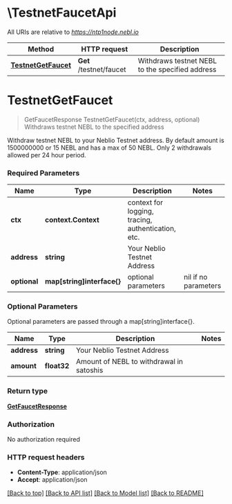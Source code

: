 # \TestnetFaucetApi

All URIs are relative to *https://ntp1node.nebl.io*

Method | HTTP request | Description
------------- | ------------- | -------------
[**TestnetGetFaucet**](TestnetFaucetApi.md#TestnetGetFaucet) | **Get** /testnet/faucet | Withdraws testnet NEBL to the specified address


# **TestnetGetFaucet**
> GetFaucetResponse TestnetGetFaucet(ctx, address, optional)
Withdraws testnet NEBL to the specified address

Withdraw testnet NEBL to your Neblio Testnet address. By default amount is 1500000000 or 15 NEBL and has a max of 50 NEBL. Only 2 withdrawals allowed per 24 hour period. 

### Required Parameters

Name | Type | Description  | Notes
------------- | ------------- | ------------- | -------------
 **ctx** | **context.Context** | context for logging, tracing, authentication, etc.
  **address** | **string**| Your Neblio Testnet Address | 
 **optional** | **map[string]interface{}** | optional parameters | nil if no parameters

### Optional Parameters
Optional parameters are passed through a map[string]interface{}.

Name | Type | Description  | Notes
------------- | ------------- | ------------- | -------------
 **address** | **string**| Your Neblio Testnet Address | 
 **amount** | **float32**| Amount of NEBL to withdrawal in satoshis | 

### Return type

[**GetFaucetResponse**](getFaucetResponse.md)

### Authorization

No authorization required

### HTTP request headers

 - **Content-Type**: application/json
 - **Accept**: application/json

[[Back to top]](#) [[Back to API list]](../README.md#documentation-for-api-endpoints) [[Back to Model list]](../README.md#documentation-for-models) [[Back to README]](../README.md)

